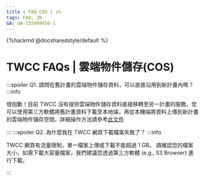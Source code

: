 ```yaml
---
title : FAQ-COS | zh
tags: FAQ, ZH
GA: UA-155999456-1
---
```


{%hackmd @docsharedstyle/default %}

# TWCC FAQs |  雲端物件儲存(COS)

:::spoiler Q1. 請問在舊計畫的雲端物件儲存資料，可以直接沿用到新計畫內嗎？
:::info

很抱歉！目前 TWCC 沒有提供雲端物件儲存資料直接移轉至另一計畫的服務，您可以使用第三方軟體將舊計畫資料下載至本地端，再從本機端將資料上傳到新計畫的雲端物件儲存空間，詳細操作方法請參考[<ins>此文件<ins>](https://man.twcc.ai/@twccdocs/howto-project-data-transfer-zh#HowTo%EF%BC%9A%E6%96%B0%E8%88%8A%E8%A8%88%E7%95%AB%E8%B3%87%E6%96%99%E8%BD%89%E7%A7%BB)

:::
:::spoiler Q2. 為什麼我在 TWCC 網頁下載檔案失敗了？
:::info

TWCC 網頁有流量限制，單一檔案上傳或下載不能超過 1 GB。
請確認您的檔案大小，如需下載大容量檔案，我們建議您透過第三方軟體 (e.g., S3 Browser) 進行下載。

:::
